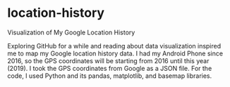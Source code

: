 # location-history
Visualization of My Google Location History

Exploring GitHub for a while and reading about data visualization inspired me to map my Google location history data. I had my Android Phone since 2016, so the GPS coordinates will be starting from 2016 until this year (2019). I took the GPS coordinates from Google as a JSON file. For the code, I used Python and its pandas, matplotlib, and basemap libraries.
